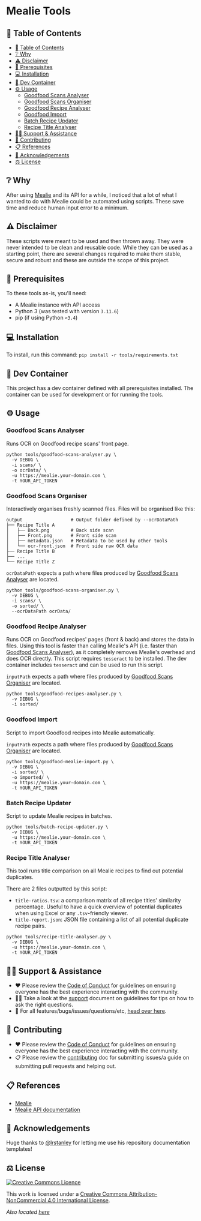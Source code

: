 # Mealie Tools

## 🔗 Table of Contents

* [🔗 Table of Contents](#%F0%9F%94%97-table-of-contents)
* [❔ Why](#%E2%9D%94-why)
* [⚠️ Disclaimer](#%E2%9A%A0%EF%B8%8F-disclaimer)
* [🧾 Prerequisites](#%F0%9F%A7%BE-prerequisites)
* [💻 Installation](#%F0%9F%92%BB-installation)
* [🐳 Dev Container](#%F0%9F%90%B3-dev-container)
* [⚙️ Usage](#%E2%9A%99%EF%B8%8F-usage)
  * [Goodfood Scans Analyser](#goodfood-scans-analyser)
  * [Goodfood Scans Organiser](#goodfood-scans-organiser)
  * [Goodfood Recipe Analyser](#goodfood-recipe-analyser)
  * [Goodfood Import](#goodfood-import)
  * [Batch Recipe Updater](#batch-recipe-updater)
  * [Recipe Title Analyser](#recipe-title-analyser)
* [🙋‍♂️ Support \& Assistance](#%F0%9F%99%8B%E2%80%8D%E2%99%82%EF%B8%8F-support--assistance)
* [🤝 Contributing](#%F0%9F%A4%9D-contributing)
* [📋 References](#%F0%9F%93%8B-references)
* [👋 Acknowledgements](#%F0%9F%91%8B-acknowledgements)
* [⚖️ License](#%E2%9A%96%EF%B8%8F-license)

## ❔ Why

After using [Mealie](https://github.com/mealie-recipes/mealie) and its API for a
while, I noticed that a lot of what I wanted to do with Mealie could be
automated using scripts. These save time and reduce human input error to a
minimum.

## ⚠️ Disclaimer

These scripts were meant to be used and then thrown away. They were never
intended to be clean and reusable code. While they can be used as a starting
point, there are several changes required to make them stable, secure and robust
and these are outside the scope of this project.

## 🧾 Prerequisites

To these tools as-is, you'll need:

* A Mealie instance with API access
* Python 3 (was tested with version `3.11.6`)
* pip (if using Python `<3.4`)

## 💻 Installation

To install, run this command: `pip install -r tools/requirements.txt`

## 🐳 Dev Container

This project has a dev container defined with all prerequisites installed. The
container can be used for development or for running the tools.

## ⚙️ Usage

### Goodfood Scans Analyser

Runs OCR on Goodfood recipe scans' front page.

``` shell
python tools/goodfood-scans-analyser.py \
  -v DEBUG \
  -i scans/ \
  -o ocrData/ \
  -u https://mealie.your-domain.com \
  -t YOUR_API_TOKEN
```

### Goodfood Scans Organiser

Interactively organises freshly scanned files. Files will be organised like this:

``` text
output                  # Output folder defined by --ocrDataPath
├── Recipe Title A
│   ├── Back.png        # Back side scan
│   ├── Front.png       # Front side scan
│   ├── metadata.json   # Metadata to be used by other tools
│   └── ocr-front.json  # Front side raw OCR data
├── Recipe Title B
├── ...
└── Recipe Title Z
```

`ocrDataPath` expects a path where files produced by [Goodfood Scans
Analyser](#goodfood-scans-analyser) are located.

``` shell
python tools/goodfood-scans-organiser.py \
  -v DEBUG \
  -i scans/ \
  -o sorted/ \
  --ocrDataPath ocrData/
```

### Goodfood Recipe Analyser

Runs OCR on Goodfood recipes' pages (front & back) and stores the data in files.
Using this tool is faster than calling Mealie's API (i.e. faster than [Goodfood
Scans Analyser](#goodfood-scans-analyser)), as it completely removes Mealie's
overhead and does OCR directly. This script requires `tesseract` to be
installed. The dev container includes `tesseract` and can be used to run this
script.

`inputPath` expects a path where files produced by [Goodfood Scans
Organiser](#goodfood-scans-organiser) are located.

``` shell
python tools/goodfood-recipes-analyser.py \
  -v DEBUG \
  -i sorted/
```

### Goodfood Import

Script to import Goodfood recipes into Mealie automatically.

`inputPath` expects a path where files produced by [Goodfood Scans
Organiser](#goodfood-scans-organiser) are located.

``` shell
python tools/goodfood-mealie-import.py \
  -v DEBUG \
  -i sorted/ \
  -o imported/ \
  -u https://mealie.your-domain.com \
  -t YOUR_API_TOKEN
```

### Batch Recipe Updater

Script to update Mealie recipes in batches.

``` shell
python tools/batch-recipe-updater.py \
  -v DEBUG \
  -u https://mealie.your-domain.com \
  -t YOUR_API_TOKEN
```

### Recipe Title Analyser

This tool runs title comparison on all Mealie recipes to find out potential
duplicates.

There are 2 files outputted by this script:
  * `title-ratios.tsv`: a comparison matrix of all recipe titles' similarity
    percentage. Useful to have a quick overview of potential duplicates when
    using Excel or any `.tsv`-friendly viewer.
  * `title-report.json`: JSON file containing a list of all potential duplicate
    recipe pairs.

``` shell
python tools/recipe-title-analyser.py \
  -v DEBUG \
  -u https://mealie.your-domain.com \
  -t YOUR_API_TOKEN
```

## 🙋‍♂️ Support & Assistance

* ❤️ Please review the [Code of Conduct](.github/CODE_OF_CONDUCT.md) for
     guidelines on ensuring everyone has the best experience interacting with
     the community.
* 🙋‍♂️ Take a look at the [support](.github/SUPPORT.md) document
     on guidelines for tips on how to ask the right questions.
* 🐞 For all features/bugs/issues/questions/etc, [head over
  here](https://github.com/Bibz87/mealie-tools/issues/new/choose).

## 🤝 Contributing

* ❤️ Please review the [Code of Conduct](.github/CODE_OF_CONDUCT.md) for
     guidelines on ensuring everyone has the best experience interacting with
    the community.
* 📋 Please review the [contributing](.github/CONTRIBUTING.md) doc for
     submitting issues/a guide on submitting pull requests and helping out.

## 📋 References

* [Mealie](https://github.com/mealie-recipes/mealie)
* [Mealie API documentation](https://nightly.mealie.io/documentation/getting-started/api-usage/)

## 👋 Acknowledgements

Huge thanks to [@lrstanley](https://github.com/lrstanley) for letting me use his repository documentation
templates!

## ⚖️ License

[![Creative Commons
Licence](https://i.creativecommons.org/l/by-nc/4.0/88x31.png)](http://creativecommons.org/licenses/by-nc/4.0/)

This work is licensed under a [Creative Commons Attribution-NonCommercial 4.0
International License](http://creativecommons.org/licenses/by-nc/4.0/).

_Also located [here](LICENSE)_
